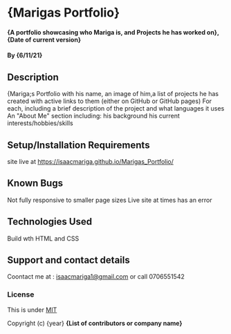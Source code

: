 # {Marigas Portfolio}
#### {A portfolio showcasing who Mariga is, and Projects he has worked on}, {Date of current version}
#### By **{6/11/21}**
## Description
{Mariga;s Portfolio with his name, an image of him,a list of projects he has created with active links to them (either on GitHub or GitHub pages) For each, including a brief description of the project and what languages it uses An "About Me" section including:
his background his current interests/hobbies/skills

## Setup/Installation Requirements
site live at
https://isaacmariga.github.io/Marigas_Portfolio/

## Known Bugs
Not fully responsive to smaller page sizes
Live site at times has an error
## Technologies Used
Build wth HTML and CSS
## Support and contact details
Coontact me at : isaacmariga1@gmail.com or call 0706551542
### License
This is under [MIT](license)

Copyright (c) {year} **{List of contributors or company name}**
